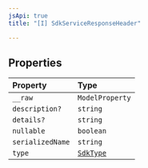 ```yaml
---
jsApi: true
title: "[I] SdkServiceResponseHeader"

---
```

## Properties

| Property | Type |
| :------ | :------ |
| `__raw` | `ModelProperty` |
| `description?` | `string` |
| `details?` | `string` |
| `nullable` | `boolean` |
| `serializedName` | `string` |
| `type` | [`SdkType`](../type-aliases/SdkType.md) |
